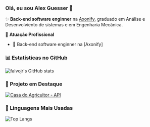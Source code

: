 ### Olá, eu sou Alex Guesser 👋

✨ **Back-end software enginner** na [Axonify](https://axonify.com), graduado em Análise e Desenvolviento de sistemas e em Engenharia Mecânica.

🏢 **Atuação Profissional**
- 🚀 Back-end software enginner na [Axonify]

### 📊 Estatísticas no GitHub

![falvojr's GitHub stats](https://github-readme-stats.vercel.app/api?username=AlexGuesser&show_icons=true&theme=dracula)

### 📌 Projeto em Destaque

[![Casa do Agricultor - API](https://github-readme-stats.vercel.app/api/pin/?username=AlexGuesser&repo=casadoagricultor-api)](https://github.com/AlexGuesser/casadoagricultor-api)


### 🚀 Linguagens Mais Usadas

![Top Langs](https://github-readme-stats.vercel.app/api/top-langs/?username=AlexGuesser&layout=compact)
